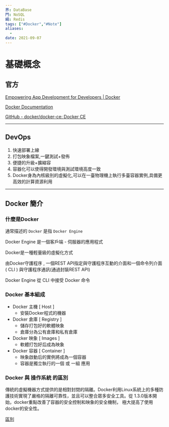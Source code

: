 ```yaml
---
界: DataBase
門: NoSQL
綱: Redis
tags: ["#Docker","#Note"]
aliases:
  - 
date: 2021-09-07
---
```


# 基礎概念


## 官方

[Empowering App Development for Developers | Docker](https://www.docker.com)

[Docker Documentation](https://docs.docker.com/)

[GitHub - docker/docker-ce: Docker CE](https://github.com/docker/docker-ce)

---

## DevOps

1.  快速部署上線
2.  打包映象檔案,一鍵測試+發佈
3.  便捷的升級+擴縮容
4.  容器化可以使得開發環境與測試環境高度一致
5.  Docker身為內核級別的虛擬化,可以在一臺物理機上執行多臺容器實例,具備更高效的計算資源利用

---

## Docker 簡介

### 什麼是Docker

通常描述的 `Docker` 是指 `Docker Engine`

Docker Engine 是一個客戶端 - 伺服器的應用程式

Docker是一種輕量級的虛擬化方式

由Docker守護程序 , 一個REST API指定與守護程序互動的介面和一個命令列介面 ( CLI ) 與守護程序通訊(通過封裝REST API)

Docker Engine 從 CLI 中接受 Docker 命令

### Docker 基本組成

-   Docker 主機 [ Host ]
    -   安裝Docker程式的機器
-   Docker 倉庫 [ Registry ]
    -   儲存打包好的軟體映象
    -   倉庫分為公有倉庫和私有倉庫
-   Docker 映象 [ Images ]
    -   軟體打包好后成為映象
-   Docker 容器 [ Container ]
    -   映象啟動后的實例將成為一個容器
    -   容器是獨立執行的一個 或 一組 應用

### Docker 與 操作系統 的區別

傳統的虛擬機器方式提供的是相對封閉的隔離。Docker利用Linux系統上的多種防護技術實現了嚴格的隔離可靠性，並且可以整合眾多安全工具。從 1.3.0版本開始，docker重點改善了容器的安全控制和映象的安全機制， 極大提高了使用docker的安全性。

[區別](https://www.notion.so/57f29bf6b5f541d8b9091f70d95bdd0b)